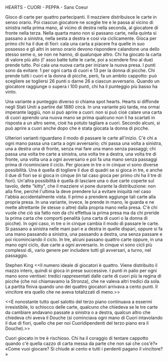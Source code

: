 

HEARTS - CUORI - PEPPA - Sans Coeur

Gioco di carte per quattro partecipanti. Il mazziere distribuisce le carte in senso orario. Poi ciascun giocatore ne sceglie tre e le passa al vicino di sinistra nella prima mano, al vicino di destra nella seconda, al giocatore di fronte nella terza. Nella quarta mano non si passano carte, nella quinta si passano a sinistra, nella sesta a destra e così via ciclicamente. Gioca per primo chi ha il due di fiori: cala una carta a piacere fra quelle in suo possesso e gli altri in senso orario devono rispondere calandone una dello stesso seme o, se non ne hanno, di qualunque altro. Chi ha giocato la carta di valore più alto (l' asso batte tutte le carte, poi a scendere fino al due) prende tutto. Poi cala una nuova carta per iniziare la nuova presa. I punti sono da evitare: 1 per ogni carta di cuori e 13 per la donna di picche. Chi prende tutti i cuori e la donna di picche, però, fa un ambito cappotto: può scegliere se togliersi 26 punti o darne 26 a ciascun avversario. Quando un giocatore raggiunge o supera i 100 punti, chi ha il punteggio più basso ha vinto.

Una variante a punteggio diverso si chiama spot hearts. Hearts si diffonde negli Stati Uniti a partire dal 1880 circà. In una variante più tarda,
ma ormai imperante laggiù, non si può aprire a cuori: non si può cioè calare una carta di cuori aprendo una nuova mano se prima qualcuno non li ha scartati in risposta a un altro seme, cioè ha potuto tagliare a cuori. Secondo alcuni, si può aprire a cuori anche dopo che è stata giocata la donna di picche.

Ulteriori varianti riguardano il modo di passare le carte all'inizio. C'è chi a ogni mano passa una carta a ogni avversario; chi passa una volta a sinistra, una a destra una di fronte, senza mai fare una mano senza passaggi; chi passa una volta tre carte a sinistra, una volta tre a destra, una volta tre di fronte, una volta una a ogni avversario e poi fa una mano senza passaggi prima di ricominciare il ciclo. Per giocare in tre o in cinque vi sono diverse possibilità. Una è quella di togliere il due di quadri se si gioca in tre, e anche il due di fiori se si gioca in cinque (in tal caso gioca per primo chi ha il tre di fiori). Un'altra possibilità è quella di lasciare una o due carte coperte sul tavolo, dette "kitty", che il mazziere vi pone durante la distribuzione: non alla fine, perché l'ultima la deve prendere lui a evitare iniquità nel caso l'abbia accidentalmente vista. Il primo a prendere aggiunge tali carte alla propria presa.
In una variante, invece, le prende in mano, le guarda e ne mette altrettante (le stesse o altre) dalla propria mano nella presa. C'è chi vuole che ciò sia fatto non da chi effettua ia prima presa ma da chi preride la prima carta che comporti penalità {una carta di cuori o la donna di picche). In ogni caso, in tre o in cinque
cambia il modo di passare le carte. Si passano a sinistra nelle mani pari e a destra in quelle dispari, oppure si fa una mano passando a sinistra, una passando a destra, una senza passare e poi ricominciando il ciclo. In tre, alcuni passano quattro carte oppure, in una mano ogni ciclo, due carte a ogni avversario. In cinque vi sono cicli più complessi di_ vario genere per includere tutti gli avversari, a turno, nel passaggio.

Stephen King <<Il numero ideale di giocatori è quattro. Viene distribuito il mazzo intero, quindi si gioca in prese successive. I punti in palio per ogni mano sono ventisei: tredici rappresentati dalle carte di cuori più la regina di picche (che noi chiamavamo la Stronza), che ne valeva altri tredici da sola. La partita finiva quando uno dei quattro giocatori arrivava a cento punti. Il vincitore era quello che ne aveva totalizzati di meno.>>

<<E nonostante tutto quel salotto del terzo piano continuava a essermi irresistibile, lo schiocco delle carte, qualcuno che chiedeva se le tre carte da cambiare andavano passate a sinistra o a destra, qualcun altro che chiedeva chi aveva il Douche (si cominciava ogni mano di Cuori intavolando il due di fiori, quello che per noi Cuoridipendenti del terzo piano era il Douche).>>

Cuori giocato in tre è rischioso. Chi ha il coraggio di tentare cappotto quando c'è quella cazzo di carta messa da parte che non sai che cos'è?» «Come vuoi giocare? Si chiude ai cento e tutti i perdenti pagano il vincitore? »
